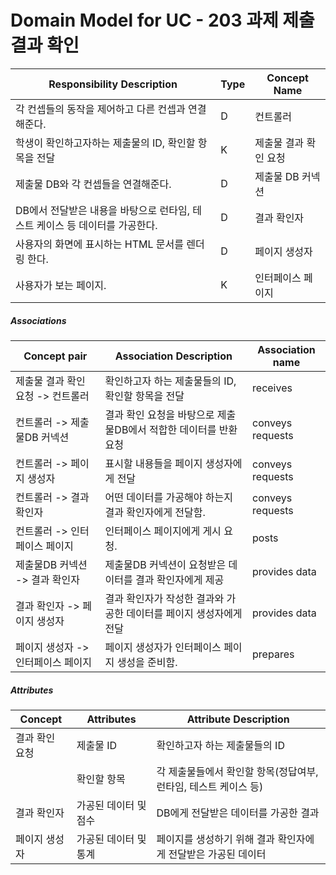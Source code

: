 # Domain Model for UC - 203 과제 제출 결과 확인

| Responsibility Description                                   | Type | Concept Name      |
| ------------------------------------------------------------ | ---- | ----------------- |
| 각 컨셉들의 동작을 제어하고 다른 컨셉과 연결해준다.          | D    | 컨트롤러          |
| 학생이 확인하고자하는 제출물의 ID, 확인할 항목을 전달            | K    | 제출물 결과 확인 요청  |
| 제출물 DB와 각 컨셉들을 연결해준다.                 | D    | 제출물 DB 커넥션         |
| DB에서 전달받은 내용을 바탕으로 런타임, 테스트 케이스 등 데이터를 가공한다. | D    | 결과 확인자     |
| 사용자의 화면에 표시하는 HTML 문서를 렌더링 한다.            | D    | 페이지 생성자     |
| 사용자가 보는 페이지.                                        | K    | 인터페이스 페이지 |

##### Associations

| Concept pair                       | Association Description                                      | Association name |
| ---------------------------------- | ------------------------------------------------------------ | ---------------- |
| 제출물 결과 확인 요청 -> 컨트롤러       | 확인하고자 하는 제출물들의 ID, 확인할 항목을 전달            | receives         |
| 컨트롤러 -> 제출물DB 커넥션              | 결과 확인 요청을 바탕으로 제출물DB에서 적합한 데이터를 반환 요청 | conveys requests |
| 컨트롤러 -> 페이지 생성자          | 표시할 내용들을 페이지 생성자에게 전달                       | conveys requests |
| 컨트롤러 -> 결과 확인자         | 어떤 데이터를 가공해야 하는지 결과 확인자에게 전달함.      | conveys requests |
| 컨트롤러 -> 인터페이스 페이지      | 인터페이스 페이지에게 게시 요청.                             | posts            |
| 제출물DB 커넥션 -> 결과 확인자        | 제출물DB 커넥션이 요청받은 데이터를 결과 확인자에게 제공         | provides data    |
| 결과 확인자 -> 페이지 생성자     | 결과 확인자가 작성한 결과와 가공한 데이터를 페이지 생성자에게 전달 | provides data    |
| 페이지 생성자 -> 인터페이스 페이지 | 페이지 생성자가 인터페이스 페이지 생성을 준비함.             | prepares         |

##### Attributes

| Concept          | Attributes            | Attribute Description                                        |
| ---------------- | --------------------- | ------------------------------------------------------------ |
| 결과 확인 요청 | 제출물 ID             | 확인하고자 하는 제출물들의 ID                                |
|                  | 확인할 항목           | 각 제출물들에서 확인할 항목(정답여부, 런타임, 테스트 케이스 등)     |
| 결과 확인자    | 가공된 데이터 및 점수 | DB에게 전달받은 데이터를 가공한 결과                         |
| 페이지 생성자    | 가공된 데이터 및 통계 | 페이지를 생성하기 위해 결과 확인자에게 전달받은 가공된 데이터 |

